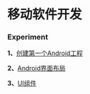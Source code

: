 # 移动软件开发

### Experiment

**1、**[创建第一个Android工程](https://github.com/eric-ruhu/MobileApp/tree/master/TestApp)

**2、**[Android界面布局](https://github.com/eric-ruhu/MobileApp/tree/master/LayoutTuorial)

**3、**[UI组件](https://github.com/eric-ruhu/MobileApp/tree/master/UIcomponents)